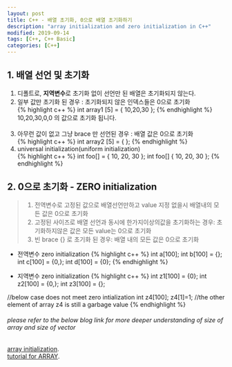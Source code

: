 ```yaml
---
layout: post
title: C++ - 배열 초기화, 0으로 배열 초기화하기
description: "array initialization and zero initialization in C++"
modified: 2019-09-14
tags: [C++, C++ Basic]
categories: [C++]
---
```


## 1. 배열 선언 및 초기화

<ol>
<li> 디폴트로, <strong>지역변수</strong>로 초기화 없이 선언만 된 배열은 초기화되지 않는다. </li>
 
<li> 일부 값만 초기화 된 경우 : 초기화되지 않은 인덱스들은 0으로 초기화 </li>
{% highlight c++ %}
int array1 [5] = { 10,20,30 };
{% endhighlight %}
10,20,30,0,0 의 값으로 초기화 됩니다.<br/><br/>

<li>  아무런 값이 없고 그냥 brace 만 선언된 경우 : 배열 값은 0으로 초기화 </li>
{% highlight c++ %}
int array2 [5] = { };
{% endhighlight %}

<li>  universal initialization(uniform initialization) </li>
{% highlight c++ %}
int foo[] = { 10, 20, 30 };
int foo[] { 10, 20, 30 };
{% endhighlight %}

</ol> 

## 2. 0으로 초기화 - ZERO initialization  
> 1. 전역변수로 고정된 값으로 배열선언만하고 value 지정 없을시 배열내의 모든 값은 0으로 초기화
> 2. 고정된 사이즈로 배열 선언과 동시에 한가지이상의값을 초기화하는 경우: 초기화하지않은 값은 모든 value는 0으로 초기화
> 3. 빈 brace {} 로 초기화 된 경우: 배열 내의 모든 값은 0으로 초기화

* 전역변수 zero initialization
{% highlight c++ %}
int a[100];
int b[100] = {}; 
int c[100] = {0,};
int d[100] = {0};
{% endhighlight %}

* 지역변수 zero initialization
{% highlight c++ %}
int z1[100] = {0}; 
int z2[100] = {0,}; 
int z3[100] = {};

//below case does not meet zero intialization
int z4[100];
z4[1]=1; //the other element of array z4 is still a garbage value
{% endhighlight %}

###### please refer to the below blog link for more deeper understanding of size of array and size of vector   
[array initialization](https://en.cppreference.com/w/c/language/array_initialization).  
[tutorial for ARRAY](http://www.cplusplus.com/doc/tutorial/arrays/).  
